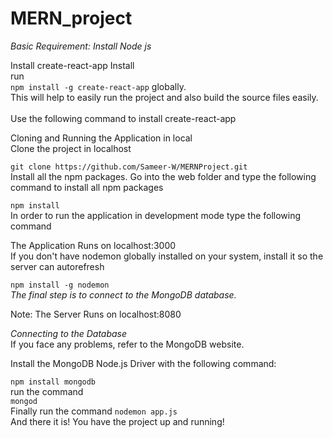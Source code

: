 
# MERN_project
*Basic Requirement:*
_Install Node js_ <br/>

Install create-react-app
Install <br/>
run <br/>`npm install -g create-react-app` globally. <br/>
This will help to easily run the project and also build the source files easily. <br/> <br/>
Use the following command to install create-react-app<br/>

Cloning and Running the Application in local<br/>
Clone the project in localhost<br/>

`git clone https://github.com/Sameer-W/MERNProject.git` <br/>
Install all the npm packages. Go into the web folder and type the following command to install all npm packages<br/>

`npm install`<br/>
In order to run the application in development mode type the following command<br/>

The Application Runs on localhost:3000<br/>
If you don't have nodemon globally installed on your system, install it so the server can autorefresh<br/>

`npm install -g nodemon`<br/>
 *The final step is to connect to the MongoDB database.*<br/>

Note: The Server Runs on localhost:8080<br/>

*Connecting to the Database*<br/>
 If you face any problems, refer to the MongoDB website.<br/>

Install the MongoDB Node.js Driver with the following command:<br/>

`npm install mongodb` <br/>
run the command</br>
`mongod`<br/>
Finally run the command
`nodemon app.js`<br/>
And there it is! You have the project up and running!
